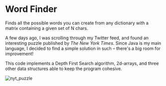 # Word Finder
Finds all the possible words you can create from any dictionary with a matrix containing a given set of N chars.

A few days ago, I was scrolling through my Twitter feed, and found an interesting puzzle published by <i>The New York Times</i>. Since Java is my main language, I decided to find a simple solution in such – there's a big room for improvement! 

This code implements a Depth First Search algorithm, 2d-arrays, and three other data structures able to keep the program cohesive.

![nyt_puzzle](https://user-images.githubusercontent.com/83437383/158074184-d5faeddd-dccf-404d-9f58-4d3446fdf545.jpg)
